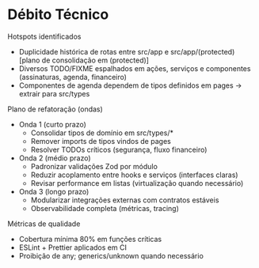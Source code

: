 # Débito Técnico

Hotspots identificados
- Duplicidade histórica de rotas entre src/app e src/app/(protected) [plano de consolidação em (protected)]
- Diversos TODO/FIXME espalhados em ações, serviços e componentes (assinaturas, agenda, financeiro)
- Componentes de agenda dependem de tipos definidos em pages → extrair para src/types

Plano de refatoração (ondas)
- Onda 1 (curto prazo)
  - Consolidar tipos de domínio em src/types/*
  - Remover imports de tipos vindos de pages
  - Resolver TODOs críticos (segurança, fluxo financeiro)
- Onda 2 (médio prazo)
  - Padronizar validações Zod por módulo
  - Reduzir acoplamento entre hooks e serviços (interfaces claras)
  - Revisar performance em listas (virtualização quando necessário)
- Onda 3 (longo prazo)
  - Modularizar integrações externas com contratos estáveis
  - Observabilidade completa (métricas, tracing)

Métricas de qualidade
- Cobertura mínima 80% em funções críticas
- ESLint + Prettier aplicados em CI
- Proibição de any; generics/unknown quando necessário
